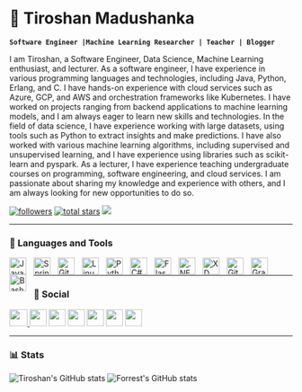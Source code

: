 # 🍄  Tiroshan Madushanka

**`Software Engineer |Machine Learning Researcher | Teacher | Blogger`**

I am Tiroshan, a Software Engineer, Data Science, Machine Learning enthusiast, and lecturer. As a software engineer, I have experience in various programming languages and technologies, including Java, Python, Erlang, and C. I have hands-on experience with cloud services such as Azure, GCP, and AWS and orchestration frameworks like Kubernetes. I have worked on projects ranging from backend applications to machine learning models, and I am always eager to learn new skills and technologies. In the field of data science, I have experience working with large datasets, using tools such as Python to extract insights and make predictions. I have also worked with various machine learning algorithms, including supervised and unsupervised learning, and I have experience using libraries such as scikit-learn and pyspark. As a lecturer, I have experience teaching undergraduate courses on programming, software engineering, and cloud services. I am passionate about sharing my knowledge and experience with others, and I am always looking for new opportunities to do so.

   <p align="left">
      <a href="https://github.com/tiroshanm?tab=followers">
         <img alt="followers" title="Follow me on Github" src="https://custom-icon-badges.demolab.com/github/followers/tiroshanm?color=236ad3&labelColor=1155ba&style=for-the-badge&logo=person-add&label=Follow&logoColor=white"/></a>
      <a href="https://github.com/tiroshanm?tab=repositories&sort=stargazers">
         <img alt="total stars" title="Total stars on GitHub" src="https://custom-icon-badges.demolab.com/github/stars/tiroshanm?color=55960c&style=for-the-badge&labelColor=488207&logo=star"/></a>
      <a href="https://www.twitter.com/tiroshanm" target="_blank" rel="noreferrer"><img
src="https://img.shields.io/twitter/follow/tiroshanm?logo=twitter&style=for-the-badge&color=3498DB&labelColor=2471A3"/></a>
   </p>

---

### 🧰 Languages and Tools

<img align="left" alt="Java" width="30px" style="padding-right:10px;" src="https://cdn.jsdelivr.net/gh/devicons/devicon/icons/java/java-original.svg"/>
<img align="left" alt="Spring" width="30px" style="padding-right:10px;" src="https://cdn.jsdelivr.net/gh/devicons/devicon/icons/spring/spring-original.svg" />

<img align="left" alt="Git" width="30px" style="padding-right:10px;" src="https://cdn.jsdelivr.net/gh/devicons/devicon/icons/git/git-original.svg" />
<img align="left" alt="Linux" width="30px" style="padding-right:10px;" src="https://cdn.jsdelivr.net/gh/devicons/devicon/icons/linux/linux-original.svg" />
<img align="left" alt="Python" width="30px" style="padding-right:10px;" src="https://raw.githubusercontent.com/danielcranney/readme-generator/main/public/icons/skills/python-colored.svg" />
<img align="left" alt="C#" width="30px" style="padding-right:10px;" src="https://raw.githubusercontent.com/danielcranney/readme-generator/main/public/icons/skills/csharp-colored.svg" />
<img align="left" alt="Flask" width="30px" style="padding-right:10px;" src="https://raw.githubusercontent.com/danielcranney/readme-generator/main/public/icons/skills/flask-colored.svg" />
<img align="left" alt=".NET" width="30px" style="padding-right:10px;" src="https://raw.githubusercontent.com/danielcranney/readme-generator/main/public/icons/skills/dot-net-colored.svg" />
<img align="left" alt="XD" width="30px" style="padding-right:10px;" src="https://raw.githubusercontent.com/danielcranney/readme-generator/main/public/icons/skills/xd-colored.svg" />
<img align="left" alt="GitHub" width="30px" style="padding-right:10px;" src="https://cdn.jsdelivr.net/gh/devicons/devicon/icons/github/github-original.svg" />
<img align="left" alt="Gradle" width="30px" style="padding-right:10px;" src="https://cdn.jsdelivr.net/gh/devicons/devicon/icons/gradle/gradle-plain.svg" />
<img align="left" alt="Bash" width="30px" style="padding-right:10px;" src="https://cdn.jsdelivr.net/gh/devicons/devicon/icons/bash/bash-original.svg" />
<br />

---
### 📮 Social

<p align="left"> 
<a href="https://www.facebook.com/tiroshanm" target="_blank" rel="noreferrer"><img src="https://raw.githubusercontent.com/danielcranney/readme-generator/main/public/icons/socials/facebook.svg" width="32" height="30px" />
</a> <a href="https://www.github.com/tiroshanm" target="_blank" rel="noreferrer"><img src="https://raw.githubusercontent.com/danielcranney/readme-generator/main/public/icons/socials/github.svg" width="30px" height="30px" /></a> 
<a href="http://www.instagram.com/tiroshanm" target="_blank" rel="noreferrer"><img src="https://raw.githubusercontent.com/danielcranney/readme-generator/main/public/icons/socials/instagram.svg" width="30px" height="30px" /></a> 
<a href="https://www.linkedin.com/in/tiroshanm" target="_blank" rel="noreferrer"><img src="https://raw.githubusercontent.com/danielcranney/readme-generator/main/public/icons/socials/linkedin.svg" width="30px" height="30px" /></a> 
<a href="http://www.medium.com/@tiroshanm" target="_blank" rel="noreferrer"><img src="https://raw.githubusercontent.com/danielcranney/readme-generator/main/public/icons/socials/medium.svg" width="30px" height="30px" /></a> 
<a href="https://www.stackoverflow.com/users/3008541/tiroshanm" target="_blank" rel="noreferrer"><img src="https://raw.githubusercontent.com/danielcranney/readme-generator/main/public/icons/socials/stackoverflow.svg" width="30px" height="30px" /></a> 
<a href="https://www.twitter.com/tiroshanm" target="_blank" rel="noreferrer"><img src="https://raw.githubusercontent.com/danielcranney/readme-generator/main/public/icons/socials/twitter.svg" width="30px" height="30px" /></a>
</p>

---

### 📊 Stats

![Tiroshan's GitHub stats](https://github-readme-stats-sigma-five.vercel.app/api/top-langs/?username=tiroshanm&theme=gruvbox&line_height=40&hide=css)
![Forrest's GitHub stats](https://github-readme-stats-sigma-five.vercel.app/api?username=tiroshanm&show_icons=true&theme=gruvbox)
<!-- ![GitHub Streak](https://streak-stats.demolab.com?user=ForrestKnight&theme=gruvbox&border_radius=4.5) -->



